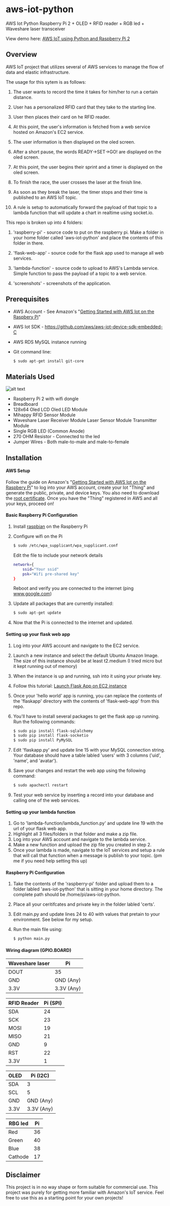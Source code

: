 # aws-iot-python
AWS Iot Python
Raspberry Pi 2 + OLED + RFID reader + RGB led + Waveshare laser transceiver

View demo here: [AWS IoT using Python and Raspberry Pi 2]

## Overview
AWS IoT project that utilizes several of AWS services to manage the flow of data and elastic infrastructure.

The usage for this sytem is as follows:
1. The user wants to record the time it takes for him/her to run a certain distance.

2. User has a personalized RFID card that they take to the starting line.

3. User then places their card on he RFID reader.

4. At this point, the user's information is fetched from a web service hosted on Amazon's EC2 service.

5. The user information is then displayed on the oled screen.

6. After a short pause, the words READY->SET->GO! are displayed on the oled screen.

7. At this point, the user begins their sprint and a timer is displayed on the oled screen.

8. To finish the race, the user crosses the laser at the finish line.

9. As soon as they break the laser, the timer stops and their time is published to an AWS IoT topic.

10. A rule is setup to automatically forward the payload of that topic to a lambda function that will update a chart in realtime using socket.io.

This repo is broken up into 4 folders:

1. 'raspberry-pi' - source code to put on the raspberry pi. Make a folder in your home folder called 'aws-iot-python' and place the contents of this folder in there.

2. 'flask-web-app' - source code for the flask app used to manage all web services.

3. 'lambda-function' - source code to upload to AWS's Lambda service. Simple function to pass the payload of a topic to a web service.

4. 'screenshots' - screenshots of the application.


## Prerequisites 
- AWS Account - See Amazon's "[Getting Started with AWS Iot on the Raspbery Pi]"
- AWS Iot SDK - https://github.com/aws/aws-iot-device-sdk-embedded-C
- AWS RDS MySQL instance running
- Git command line:
   
    ```sh
    $ sudo apt-get install git-core
    ```

## Materials Used
![alt text][Materials used diagram]

- Raspberry Pi 2 with wifi dongle
- Breadboard
- 128x64 Oled LCD Oled LED Module
- Mihappy RFID Sensor Module
- Waveshare Laser Receiver Module Laser Sensor Module Transmitter Module
- Single RGB LED (Common Anode)
- 270 OHM Resistor - Connected to the led
- Jumper Wires - Both male-to-male and male-to-female

## Installation

#### AWS Setup
Follow the guide on Amazon's "[Getting Started with AWS Iot on the Raspbery Pi]" to log into your AWS account, create your Iot "Thing" and generate the public, private, and device keys. You also need to download the [root certificate]. Once you have the "Thing" registered in AWS and all your keys, proceed on!

#### Basic Raspberry Pi Configuration
1. Install [raspbian] on the Raspberry Pi
2. Configure wifi on the Pi
    
    ```sh
    $ sudo /etc/wpa_supplicant/wpa_supplicant.conf 
    ```
    Edit the file to include your network details
    
    ```sh
    network={
        ssid="Your ssid"
        psk="Wifi pre-shared key"
    }
    ```
    Reboot and verify you are connected to the internet (ping www.google.com)
3. Update all packages that are currently installed:
    
    ```sh
    $ sudo apt-get update
    ```
4. Now that the Pi is connected to the internet and updated.

#### Setting up your flask web app
1. Log into your AWS account and navigate to the EC2 service.
2. Launch a new instance and select the default Ubuntu Amazon Image. The size of this instance should be at least t2.medium (I tried micro but it kept running out of memory)
3. When the instance is up and running, ssh into it using your private key.
4. Follow this tutorial: [Launch Flask App on EC2 instance]
5. Once your 'hello world' app is running, you can replace the contents of the 'flaskapp' directory with the contents
of 'flask-web-app' from this repo.
6. You'll have to install several packages to get the flask app up running. Run the following commands:
    
    ```sh
    $ sudo pip install flask-sqlalchemy
    $ sudo pip install flask-socketio
    $ sudo pip install PyMySQL
    ```

7. Edit 'flaskapp.py' and update line 15 with your MySQL connection string. Your database should have a table labled 'users' with 3 columns ('uid', 'name', and 'avatar').
8. Save your changes and restart the web app using the following command:

    ```sh
    $ sudo apachectl restart 
    ```

9. Test your web service by inserting a record into your database and calling one of the web services.


#### Setting up your lambda function
1. Go to 'lambda-function/lambda_function.py' and update line 19 with the url of your flask web app.
2. Highlight all 3 files/folders in that folder and make a zip file.
3. Log into your AWS account and navigate to the lambda service.
4. Make a new function and upload the zip file you created in step 2.
5. Once your lambda is made, navigate to the IoT services and setup a rule that will call that function when a message
is publish to your topic. (pm me if you need help setting this up)

#### Raspberry Pi Configuration
1. Take the contents of the 'raspberry-pi' folder and upload them to a folder labled 'aws-iot-python' that is sitting in your home directory. The complete path should be /home/pi/aws-iot-python.
2. Place all your ceritifcates and private key in the folder labled 'certs'.
3. Edit main.py and update lines 24 to 40 with values that pretain to your environment. See below for my setup.
4. Run the main file using:

    ```sh
    $ python main.py
    ```

#### Wiring diagram (GPIO.BOARD)

| Waveshare laser |      Pi     |
| --------------- | ----------- | 
| DOUT            |      35     |     
| GND             |  GND (Any)  |
| 3.3V            |  3.3V (Any) |

| RFID Reader | Pi (SPI) |
| ----------- | -------- |
| SDA         |    24    |
| SCK         |    23    |
| MOSI        |    19    |
| MISO        |    21    |
| GND         |    9     |
| RST         |    22    |
| 3.3V        |    1     |

| OLED |    Pi (I2C)   |
| ---- | ------------- | 
| SDA  |      3        |
| SCL  |      5        |
| GND  |    GND (Any)  |
| 3.3V |   3.3V (Any)  |

| RBG led |    Pi    |
| ------- | -------- | 
| Red     |    36    |
| Green   |    40    |
| Blue    |    38    |
| Cathode |    17    |


## Disclaimer
This project is in no way shape or form suitable for commercial use. This project was purely for getting more familiar with Amazon's IoT service. Feel free to use this as a starting point for your own projects!

[AWS IoT using Python and Raspberry Pi 2]: <https://youtu.be/GUXpuYni6zk>
[Launch Flask App on EC2 instance]: <http://www.datasciencebytes.com/bytes/2015/02/24/running-a-flask-app-on-aws-ec2/>
[Getting Started with AWS Iot on the Raspbery Pi]: <http://docs.aws.amazon.com/iot/latest/developerguide/iot-device-sdk-c.html>
[raspbian]:<https://www.raspberrypi.org/downloads/raspbian/>
[root certificate]:<https://www.symantec.com/content/en/us/enterprise/verisign/roots/VeriSign-Class%203-Public-Primary-Certification-Authority-G5.pem>
[Materials used diagram]: https://s3.amazonaws.com/rfid-aws-users/materials-used.jpg "Project materials"
